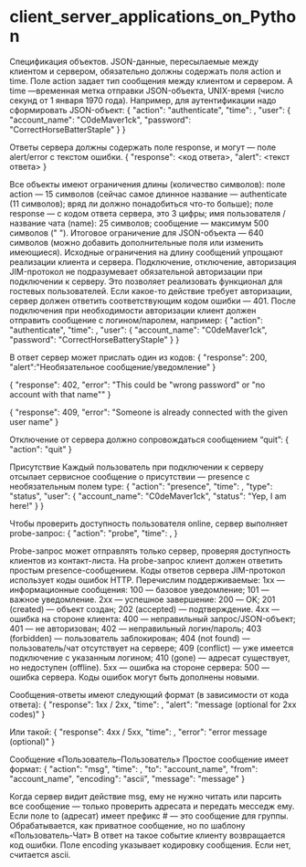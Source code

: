 # client_server_applications_on_Python
Спецификация объектов.
JSON-данные, пересылаемые между клиентом и сервером, обязательно должны содержать поля action и time.
Поле action задает тип сообщения между клиентом и сервером. А time —временная метка отправки JSON-объекта, UNIX-время (число секунд от 1 января 1970 года).
Например, для аутентификации надо сформировать JSON-объект:
{
 "action": "authenticate",
 "time": <unix timestamp>,
        "user": {
                "account_name": "C0deMaver1ck",
                "password":     "CorrectHorseBatterStaple"
        }
}


Ответы сервера должны содержать поле response, и могут — поле alert/error с текстом ошибки.
{
    "response": <код ответа>,
    "alert": <текст ответа>
}

Все объекты имеют ограничения длины (количество символов):
поле action — 15 символов (сейчас самое длинное название — authenticate (11 символов); вряд ли должно понадобиться что-то больше);
поле response — с кодом ответа сервера, это 3 цифры;
имя пользователя / название чата (name): 25 символов;
сообщение — максимум 500 символов (" ").
Итоговое ограничение для JSON-объекта — 640 символов (можно добавить дополнительные поля или изменить имеющиеся). Исходные ограничения на длину сообщений упрощают реализации клиента и сервера.
Подключение, отключение, авторизация
JIM-протокол не подразумевает обязательной авторизации при подключении к серверу. Это позволяет реализовать функционал для гостевых пользователей.
Если какое-то действие требует авторизации, сервер должен ответить соответствующим кодом ошибки — 401.
После подключения при необходимости авторизации клиент должен отправить сообщение с логином/паролем, например:
{
        "action": "authenticate",
        "time": <unix timestamp>,
        "user": {
                "account_name":  "C0deMaver1ck",
                "password":      "CorrectHorseBatteryStaple"
        }
}


В ответ сервер может прислать один из кодов:
{
    "response": 200,
    "alert":"Необязательное сообщение/уведомление"
}

{
    "response": 402,
    "error": "This could be "wrong password" or "no account with that name""
}

{
    "response": 409,
    "error": "Someone is already connected with the given user name"
}


Отключение от сервера должно сопровождаться сообщением “quit”:
{
    "action": "quit"
}

Присутствие
Каждый пользователь при подключении к серверу отсылает сервисное сообщение о присутствии — presence с необязательным полем type:
{
        "action": "presence",
        "time": <unix timestamp>,
        "type": "status",
        "user": {
                "account_name":  "C0deMaver1ck",
                "status":      "Yep, I am here!"
        }
}


Чтобы проверить доступность пользователя online, сервер выполняет probe-запрос:
{
        "action": "probe",
        "time": <unix timestamp>,
}

Probe-запрос может отправлять только сервер, проверяя доступность клиентов из контакт-листа. На probe-запрос клиент должен ответить простым presence-сообщением.
Коды ответов сервера
JIM-протокол использует коды ошибок HTTP. Перечислим поддерживаемые:
1xx — информационные сообщения:
100 — базовое уведомление;
101 — важное уведомление.
2xx — успешное завершение:
200 — OK;
201 (created) — объект создан;
202 (accepted) — подтверждение.
4xx — ошибка на стороне клиента:
400 — неправильный запрос/JSON-объект;
401 — не авторизован;
402 — неправильный логин/пароль;
403 (forbidden) — пользователь заблокирован;
404 (not found) — пользователь/чат отсутствует на сервере;
409 (conflict) — уже имеется подключение с указанным логином;
410 (gone) — адресат существует, но недоступен (offline).
5xx — ошибка на стороне сервера:
500 — ошибка сервера.
Коды ошибок могут быть дополнены новыми.

Сообщения-ответы имеют следующий формат (в зависимости от кода ответа):
{
    "response": 1xx / 2xx,
    "time": <unix timestamp>,
    "alert": "message (optional for 2xx codes)"
}


Или такой:
{
    "response": 4xx / 5xx,
    "time": <unix timestamp>,
    "error": "error message (optional)"
}

Сообщение «Пользователь–Пользователь»
Простое сообщение имеет формат:
{
    "action": "msg",
    "time": <unix timestamp>,
    "to": "account_name",
    "from": "account_name",
    "encoding": "ascii",
    "message": "message"
}

Когда сервер видит действие msg, ему не нужно читать или парсить все сообщение — только проверить адресата и передать месседж ему.
Если поле to (адресат) имеет префикс # — это сообщение для группы. Обрабатывается, как приватное сообщение, но по шаблону «Пользователь-Чат»
В ответ на такое событие клиенту возвращается код ошибки.
Поле encoding указывает кодировку сообщения. Если нет, считается ascii.
